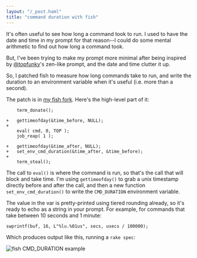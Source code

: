 ```yaml
---
layout: "/_post.haml"
title: "command duration with fish"
---
```


It's often useful to see how long a command took to run. I used to have the date and time in my prompt for that reason--I could do some mental arithmetic to find out how long a command took.

But, I've been trying to make my prompt more minimal after being inspired by [@topfunky](http://twitter.com/topfunky)'s zen-like prompt, and the date and time clutter it up.

So, I patched fish to measure how long commands take to run, and write the duration to an environment variable when it's useful (i.e. more than a second).

The patch is in [my fish fork](http://github.com/benhoskings/fish/commit/b7d172719fc0321f384aa1cfb5a68f3295be6a17). Here's the high-level part of it:

        term_donate();

    +   gettimeofday(&time_before, NULL);
    +
        eval( cmd, 0, TOP );
        job_reap( 1 );

    +   gettimeofday(&time_after, NULL);
    +   set_env_cmd_duration(&time_after, &time_before);
    +
        term_steal();

The call to `eval()` is where the command is run, so that's the call that will block and take time. I'm using `gettimeofday()` to grab a unix timestamp directly before and after the call, and then a new function `set_env_cmd_duration()` to write the `CMD_DURATION` environment variable.

The value in the var is pretty-printed using tiered rounding already, so it's ready to echo as a string in your prompt. For example, for commands that take between 10 seconds and 1 minute:

    swprintf(buf, 16, L"%lu.%01us", secs, usecs / 100000);

Which produces output like this, running a `rake spec`:

![fish CMD_DURATION example](/images/fish-cmd-duration.png)
